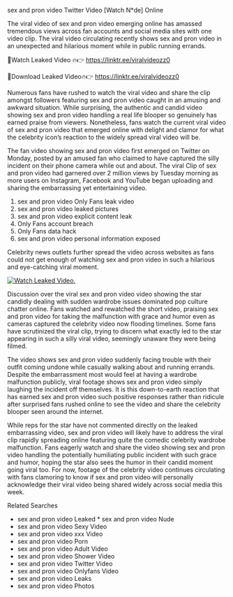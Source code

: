 ﻿sex and pron video Twitter Video [Watch N*de] Online

The viral video of ﻿sex and pron video emerging online has amassed tremendous views across fan accounts and social media sites with one video clip. The viral video circulating recently shows ﻿sex and pron video in an unexpected and hilarious moment while in public running errands. 

🔴Watch Leaked Video 🔥👉  https://linktr.ee/viralvideozz0 

🔴Download Leaked Video🔥👉  https://linktr.ee/viralvideozz0 

Numerous fans have rushed to watch the viral video and share the clip amongst followers featuring ﻿sex and pron video caught in an amusing and awkward situation. While surprising, the authentic and candid video showing ﻿sex and pron video handling a real life blooper so genuinely has earned praise from viewers. Nonetheless, fans watch the current viral video of ﻿sex and pron video that emerged online with delight and clamor for what the celebrity icon’s reaction to the widely spread viral video will be.

The fan video showing ﻿sex and pron video first emerged on Twitter on Monday, posted by an amused fan who claimed to have captured the silly incident on their phone camera while out and about. The viral Clip of ﻿sex and pron video had garnered over 2 million views by Tuesday morning as more users on Instagram, Facebook and YouTube began uploading and sharing the embarrassing yet entertaining video. 

1. ﻿sex and pron video Only Fans leak video
2. ﻿sex and pron video leaked pictures
3. ﻿sex and pron video explicit content leak
4. Only Fans account breach
5. Only Fans data hack
6. ﻿sex and pron video personal information exposed

Celebrity news outlets further spread the video across websites as fans could not get enough of watching ﻿sex and pron video in such a hilarious and eye-catching viral moment. 

[![Watch Leaked Video.](https://miro.medium.com/v2/resize:fit:828/format:webp/1*cilzJN44JGOrTw9NJCrNHA.gif "Watch Leaked Video")](https://linktr.ee/viralvideozz0)

Discussion over the viral ﻿sex and pron video video showing the star candidly dealing with sudden wardrobe issues dominated pop culture chatter online. Fans watched and rewatched the short video, praising ﻿sex and pron video for taking the malfunction with grace and humor even as cameras captured the celebrity video now flooding timelines. Some fans have scrutinized the viral clip, trying to discern what exactly led to the star appearing in such a silly viral video, seemingly unaware they were being filmed.

The video shows ﻿sex and pron video suddenly facing trouble with their outfit coming undone while casually walking about and running errands. Despite the embarrassment most would feel at having a wardrobe malfunction publicly, viral footage shows ﻿sex and pron video simply laughing the incident off themselves. It is this down-to-earth reaction that has earned ﻿sex and pron video such positive responses rather than ridicule after surprised fans rushed online to see the video and share the celebrity blooper seen around the internet.  

While reps for the star have not commented directly on the leaked embarrassing video, ﻿sex and pron video will likely have to address the viral clip rapidly spreading online featuring quite the comedic celebrity wardrobe malfunction. Fans eagerly watch and share the video showing ﻿sex and pron video handling the potentially humiliating public incident with such grace and humor, hoping the star also sees the humor in their candid moment going viral too. For now, footage of the celebrity video continues circulating with fans clamoring to know if ﻿sex and pron video will personally acknowledge their viral video being shared widely across social media this week.

Related Searches
* ﻿sex and pron video Leaked
﻿* sex and pron video Nude
* ﻿sex and pron video Sexy Video
* ﻿sex and pron video xxx Video
* ﻿sex and pron video Porn
* ﻿sex and pron video Adult Video
* ﻿sex and pron video Shower Video
* ﻿sex and pron video Twitter Video
* ﻿sex and pron video Onlyfans Video
* ﻿sex and pron video Leaks
* ﻿sex and pron video Photos